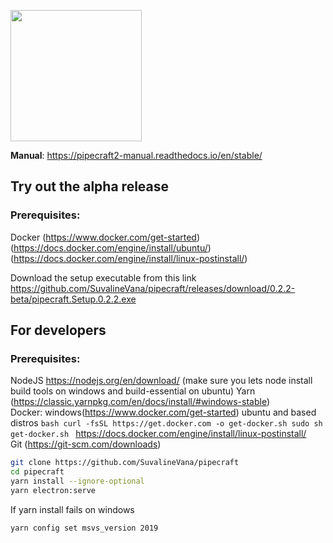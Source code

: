 
<a href="url"><img src="https://user-images.githubusercontent.com/18046232/145723441-51c3cbd0-7caf-485c-92d3-dbe253f6a73f.png" align="center" height="210" width="210" ></a>

**Manual**: https://pipecraft2-manual.readthedocs.io/en/stable/

## Try out the alpha release

### Prerequisites:

Docker (https://www.docker.com/get-started)
        (https://docs.docker.com/engine/install/ubuntu/)
        (https://docs.docker.com/engine/install/linux-postinstall/)

Download the setup executable from this link  
https://github.com/SuvalineVana/pipecraft/releases/download/0.2.2-beta/pipecraft.Setup.0.2.2.exe

## For developers

### Prerequisites:

NodeJS https://nodejs.org/en/download/ (make sure you lets node install build tools on windows and build-essential on ubuntu)
Yarn (https://classic.yarnpkg.com/en/docs/install/#windows-stable)  
Docker: windows(https://www.docker.com/get-started)
        ubuntu and based distros ```bash
                                curl -fsSL https://get.docker.com -o get-docker.sh
                                sudo sh get-docker.sh
                                ```
        https://docs.docker.com/engine/install/linux-postinstall/          
Git (https://git-scm.com/downloads)

```bash
git clone https://github.com/SuvalineVana/pipecraft
cd pipecraft
yarn install --ignore-optional
yarn electron:serve
```

If yarn install fails on windows
```bash
yarn config set msvs_version 2019
```

